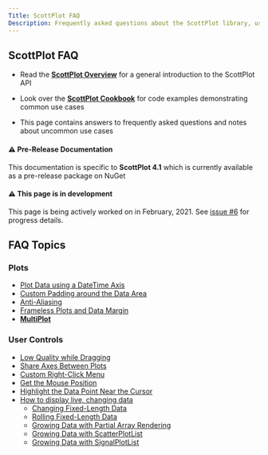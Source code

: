 ```yaml
---
Title: ScottPlot FAQ
Description: Frequently asked questions about the ScottPlot library, user controls, and implementation suggestions.
---
```


## ScottPlot FAQ

* Read the [**ScottPlot Overview**](https://swharden.com/scottplot/overview) for a general introduction to the ScottPlot API

* Look over the [**ScottPlot Cookbook**](https://swharden.com/scottplot/cookbook) for code examples demonstrating common use cases

* This page contains answers to frequently asked questions and notes about uncommon use cases

<div class="alert alert-warning" role="alert">
  <h4 class="alert-heading">⚠️ Pre-Release Documentation</h4>
  This documentation is specific to <strong>ScottPlot 4.1</strong> which is currently available as a pre-release package on NuGet
</div>

<div class="alert alert-primary" role="alert">
  <h4 class="alert-heading">⚠️ This page is in development</h4>
  This page is being actively worked on in February, 2021. See <a href="https://github.com/ScottPlot/Website/issues/6">issue #6</a> for progress details.
</div>

## FAQ Topics

### Plots
* [Plot Data using a DateTime Axis](datetime)
* [Custom Padding around the Data Area](padding)
* [Anti-Aliasing](anti-aliasing)
* [Frameless Plots and Data Margin](padding/#frameless-plot)
* [**MultiPlot**](multiplot)

### User Controls
* [Low Quality while Dragging](anti-aliasing)
* [Share Axes Between Plots](shared-axes)
* [Custom Right-Click Menu](right-click-menu)
* [Get the Mouse Position](mouse-position)
* [Highlight the Data Point Near the Cursor](mouse-position#highlight-the-data-point-near-the-cursor)
* [How to display live, changing data](live-data)
  * [Changing Fixed-Length Data](live-data/#changing-fixed-length-data)
  * [Rolling Fixed-Length Data](live-data/#rolling-fixed-length-data)
  * [Growing Data with Partial Array Rendering](live-data/#growing-data-with-partial-array-rendering)
  * [Growing Data with ScatterPlotList](live-data/#growing-data-with-scatterplotlist)
  * [Growing Data with SignalPlotList](live-data/#growing-data-with-signalplotlist)